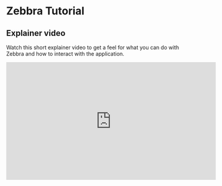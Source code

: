 # Zebbra Tutorial

## Explainer video

Watch this short explainer video to get a feel for what you can do with Zebbra
and how to interact with the application.

<iframe width="560" height="315" src="https://www.youtube.com/embed/bYLdyrwtQz8" title="YouTube video player" frameborder="0" allow="accelerometer; autoplay; clipboard-write; encrypted-media; gyroscope; picture-in-picture" allowfullscreen>
</iframe>